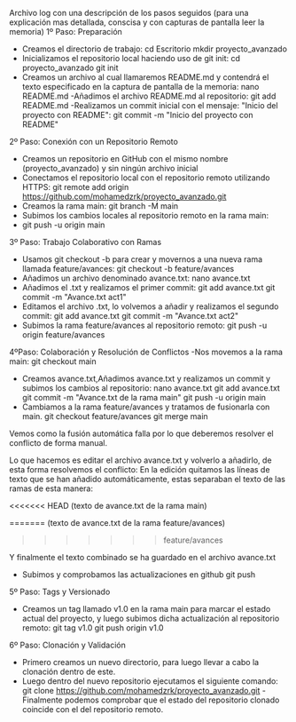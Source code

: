 Archivo log con una descripción de los pasos seguidos (para una explicación mas detallada, conscisa y con capturas de pantalla leer la memoria)
1º Paso: Preparación
- Creamos el directorio de trabajo:
cd Escritorio
mkdir proyecto_avanzado
- Inicializamos el repositorio local haciendo uso de git init:
cd proyecto_avanzado
git init
- Creamos un archivo al cual llamaremos README.md y contendrá el texto especificado en la captura de pantalla de la memoria:
nano README.md
-Añadimos el archivo README.md al repositorio:
git add README.md
-Realizamos un commit inicial con el mensaje: "Inicio del proyecto con README":
git commit -m "Inicio del proyecto con README"

2º Paso: Conexión con un Repositorio Remoto 
- Creamos un repositorio en GitHub con el mismo nombre (proyecto_avanzado) y sin ningún archivo inicial
- Conectamos el repositorio local con el repositorio remoto utilizando HTTPS:
git remote add origin https://github.com/mohamedzrk/proyecto_avanzado.git
- Creamos la rama main:
git branch -M main
- Subimos los cambios locales al repositorio remoto en la rama main:
- git push -u origin main

3º Paso: Trabajo Colaborativo con Ramas
- Usamos git checkout -b para crear y movernos a una nueva rama llamada feature/avances:
git checkout -b feature/avances
- Añadimos un archivo denominado avance.txt:
nano avance.txt
- Añadimos el .txt y realizamos el primer commit:
git add avance.txt
git commit -m "Avance.txt act1"
- Editamos el archivo .txt, lo volvemos a añadir y realizamos el segundo commit:
git add avance.txt
git commit -m "Avance.txt act2"
- Subimos la rama feature/avances al repositorio remoto:
git push -u origin feature/avances

4ºPaso: Colaboración y Resolución de Conflictos 
-Nos movemos a la rama main:
git checkout main
- Creamos avance.txt,Añadimos avance.txt y realizamos un commit y subimos los cambios al repositorio:
nano avance.txt
git add avance.txt
git commit -m "Avance.txt de la rama main"
git push -u origin main
- Cambiamos a la rama feature/avances y tratamos de fusionarla con main.
git checkout feature/avances
git merge main

Vemos como la fusión automática falla por lo que deberemos resolver el conflicto de forma manual.

Lo que hacemos es editar el archivo avance.txt y volverlo a añadirlo, de esta forma resolvemos el conflicto:
En la edición quitamos las líneas de texto que se han añadido automáticamente, estas separaban el texto de las ramas de esta manera:

<<<<<<< HEAD
(texto de avance.txt de la rama main)

=======
(texto de avance.txt de la rama feature/avances)
>>>>>>> feature/avances

Y finalmente el texto combinado se ha guardado en el archivo avance.txt 
- Subimos y comprobamos las actualizaciones en github
git push

5º Paso: Tags y Versionado
- Creamos un tag llamado v1.0 en la rama main para marcar el estado actual del proyecto, y luego subimos dicha actualización al repositorio remoto:
git tag v1.0
git push origin v1.0

6º Paso: Clonación y Validación
- Primero creamos un nuevo directorio, para luego llevar a cabo la clonación dentro de este.
- Luego dentro del nuevo repositorio ejecutamos el siguiente comando:
git clone https://github.com/mohamedzrk/proyecto_avanzado.git
-Finalmente podemos comprobar que el estado del repositorio clonado coincide con el del repositorio remoto.



